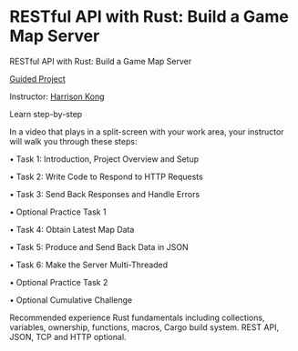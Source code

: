 # RESTful API with Rust: Build a Game Map Server
RESTful API with Rust: Build a Game Map Server

[Guided Project](https://www.coursera.org/projects/restful-api-rust-game-map-server#details)

Instructor: [Harrison Kong](https://www.coursera.org/instructor/harrisonkong)

Learn step-by-step

In a video that plays in a split-screen with your work area, your instructor will walk you through these steps:

•
Task 1: Introduction, Project Overview and Setup

•
Task 2: Write Code to Respond to HTTP Requests

•
Task 3: Send Back Responses and Handle Errors

•
Optional Practice Task 1

•
Task 4: Obtain Latest Map Data

•
Task 5: Produce and Send Back Data in JSON

•
Task 6: Make the Server Multi-Threaded

•
Optional Practice Task 2

•
Optional Cumulative Challenge

Recommended experience
Rust fundamentals including collections, variables, ownership, functions, macros, Cargo build system. REST API, JSON, TCP and HTTP optional.
